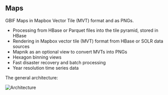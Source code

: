 ## Maps
 
GBIF Maps in Mapbox Vector Tile (MVT) format and as PNGs.

 - Processing from HBase or Parquet files into the tile pyramid, stored in HBase
 - Rendering in Mapbox vector tile (MVT) format from HBase or SOLR data sources
 - Mapnik as an optional view to convert MVTs into PNGs
 - Hexagon binning views
 - Fast disaster recovery and batch processing
 - Year resolution time series data
 
The general architecture:

![Architecture](./assets/architecture.png)
